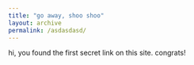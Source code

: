 ```yaml
---
title: "go away, shoo shoo"
layout: archive
permalink: /asdasdasd/
---
```


hi, you found the first secret link on this site. congrats!





